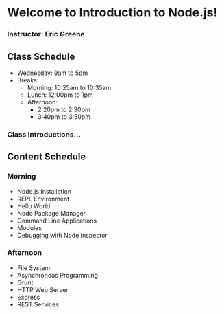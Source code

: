# Welcome to Introduction to Node.js!

### Instructor: Eric Greene

## Class Schedule

- Wednesday: 9am to 5pm
- Breaks:
	- Morning: 10:25am to 10:35am
	- Lunch: 12:00pm to 1pm
	- Afternoon:
		- 2:20pm to 2:30pm
		- 3:40pm to 3:50pm

### Class Introductions...

## Content Schedule

### Morning
- Node.js Installation
- REPL Environment
- Hello World
- Node Package Manager
- Command Line Applications
- Modules
- Debugging with Node Inspector

### Afternoon
- File System
- Asynchronous Programming
- Grunt
- HTTP Web Server
- Express
- REST Services
